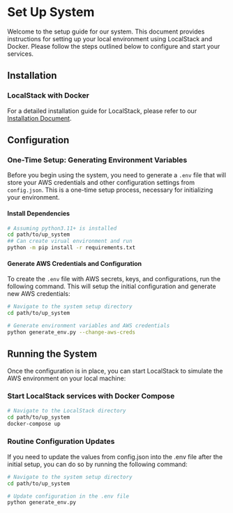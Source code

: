 # Set Up System

Welcome to the setup guide for our system. This document provides instructions for setting up your local environment using LocalStack and Docker. Please follow the steps outlined below to configure and start your services.

## Installation

### LocalStack with Docker

For a detailed installation guide for LocalStack, please refer to our [Installation Document](https://docs.google.com/document/d/1o_DJDGDltexrNTf4f1FwmJNnVJGHw6XuyiyKcsxeGN4/edit?usp=sharing).

## Configuration

### One-Time Setup: Generating Environment Variables

Before you begin using the system, you need to generate a `.env` file that will store your AWS credentials and other configuration settings from `config.json`. This is a one-time setup process, necessary for initializing your environment.

#### Install Dependencies 
```bash
# Assuming python3.11+ is installed 
cd path/to/up_system
## Can create virual environment and run 
python -m pip install -r requirements.txt
```
#### Generate AWS Credentials and Configuration

To create the `.env` file with AWS secrets, keys, and configurations, run the following command. This will setup the initial configuration and generate new AWS credentials:

```bash
# Navigate to the system setup directory
cd path/to/up_system

# Generate environment variables and AWS credentials
python generate_env.py --change-aws-creds
```

## Running the System
Once the configuration is in place, you can start LocalStack to simulate the AWS environment on your local machine:

### Start LocalStack services with Docker Compose 
```bash
# Navigate to the LocalStack directory
cd path/to/up_system
docker-compose up
```

### Routine Configuration Updates
If you need to update the values from config.json into the .env file after the initial setup, you can do so by running the following command:

```bash
# Navigate to the system setup directory
cd path/to/up_system

# Update configuration in the .env file
python generate_env.py
```
